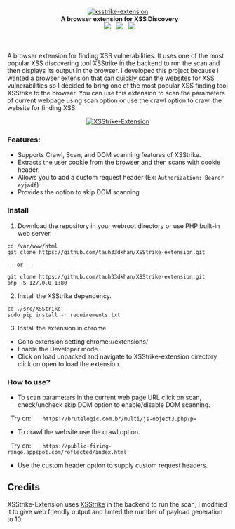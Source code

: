 <div align="center">
  <br>
  <a href="https://github.com/tauh33dkhan/XSStrike-extension"><img src="https://i.ibb.co/XCNfc6P/xsstrike-extension.png" alt="xsstrike-extension" border="0"></a>
  <br>
  <b>A browser extension for XSS Discovery</b><br/>
  <a href="https://opensource.org/licenses/GPL-3.0"><img src="https://img.shields.io/badge/license-MIT-_red.svg"></a>
  <a href="https://github.com/tauh33dkhan/xsstrike-extension/issues"><img src="https://img.shields.io/badge/contributions-welcome-brightgreen.svg?style=flat"></a>
  <img src="https://img.shields.io/badge/version-v1.0-blue.svg?style=flat">
</div><br><br>
<p>A browser extension for finding XSS vulnerabilities. It uses one of the most popular XSS discovering tool XSStrike in the backend to run the scan and then displays its output in the browser. I developed this project because I wanted a browser extension that can quickly scan the websites for XSS vulnerabilities so I decided to bring one of the most popular XSS finding tool XSStrike to the browser. You can use this extension to scan the parameters of current webpage using scan option or use the crawl option to crawl the website for finding XSS.
<div align="center">
<a href="https://github.com/tauh33dkhan/XSStrike-extension"><img src="https://i.ibb.co/F3SXmPR/XSStrike-Extension.png" alt="XSStrike-Extension" border="0"></a></div>
</p>

### Features:

- Supports Crawl, Scan, and DOM scanning features of XSStrike.
- Extracts the user cookie from the browser and then scans with cookie header.
- Allows you to add a custom request header (Ex: ```Authorization: Bearer eyjadf```)
- Provides the option to skip DOM scanning

### Install 

1. Download the repository in your webroot directory or use PHP built-in web server.
```
cd /var/www/html
git clone https://github.com/tauh33dkhan/XSStrike-extension.git

-- or -- 

git clone https://github.com/tauh33dkhan/XSStrike-extension.git
php -S 127.0.0.1:80
```

2. Install the XSStrike dependency.
```
cd ./src/XSStrike
sudo pip install -r requirements.txt
```

3. Install the extension in chrome.

- Go to extension setting chrome://extensions/
- Enable the Developer mode
- Click on load unpacked and navigate to XSStrike-extension directory click on open to load the extension.

### How to use?

- To scan parameters in the current web page URL click on scan, check/uncheck skip DOM option to enable/disable DOM scanning.

  Try on:
  ```
  https://brutelogic.com.br/multi/js-object3.php?p=
  ```
- To crawl the website use the crawl option.

  Try on:
  ```
  https://public-firing-range.appspot.com/reflected/index.html
  ```
- Use the custom header option to supply custom request headers.


## Credits

XSStrike-Extension uses <a href="https://github.com/s0md3v/XSStrike" onclick="_blank">XSStrike</a> in the backend to run the scan, I 
modified it to give web friendly output and limted the number of payload generation to 10.




